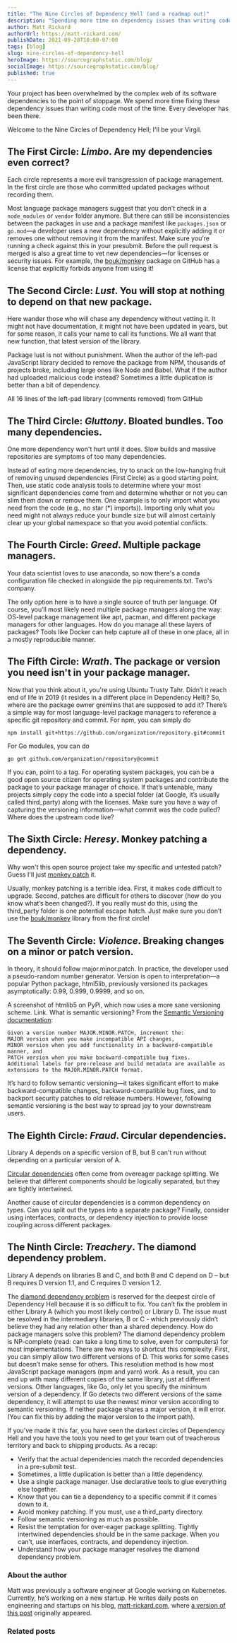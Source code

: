 ```yaml
---
title: "The Nine Circles of Dependency Hell (and a roadmap out)"
description: "Spending more time on dependency issues than writing code—we’ve all been there, but it doesn’t have to be a one-way ticket."
author: Matt Rickard
authorUrl: https://matt-rickard.com/
publishDate: 2021-09-28T10:00-07:00
tags: [blog]
slug: nine-circles-of-dependency-hell
heroImage: https://sourcegraphstatic.com/blog/
socialImage: https://sourcegraphstatic.com/blog/
published: true
---
```


Your project has been overwhelmed by the complex web of its software dependencies to the point of stoppage. We spend more time fixing these dependency issues than writing code most of the time. Every developer has been there.

Welcome to the Nine Circles of Dependency Hell; I'll be your Virgil.

## The First Circle: _Limbo_. Are my dependencies even correct?

Each circle represents a more evil transgression of package management. In the first circle are those who committed updated packages without recording them.

Most language package managers suggest that you don’t check in a `node_modules` or `vendor` folder anymore. But there can still be inconsistencies between the packages in use and a package manifest like `packages.json` or `go.mod`—a developer uses a new dependency without explicitly adding it or removes one without removing it from the manifest.
Make sure you’re running a check against this in your presubmit. Before the pull request is merged is also a great time to vet new dependencies—for licenses or security issues. For example, the [bouk/monkey](https://github.com/bouk/monkey/blob/master/LICENSE.md) package on GitHub has a license that explicitly forbids anyone from using it!

## The Second Circle: _Lust_. You will stop at nothing to depend on that new package.

Here wander those who will chase any dependency without vetting it. It might not have documentation, it might not have been updated in years, but for some reason, it calls your name to call its functions. We all want that new function, that latest version of the library.

Package lust is not without punishment. When the author of the left-pad JavaScript library decided to remove the package from NPM, thousands of projects broke, including large ones like Node and Babel. What if the author had uploaded malicious code instead? Sometimes a little duplication is better than a bit of dependency.

All 16 lines of the left-pad library (comments removed) from GitHub

## The Third Circle: _Gluttony_. Bloated bundles. Too many dependencies.

One more dependency won't hurt until it does. Slow builds and massive repositories are symptoms of too many dependencies.

Instead of eating more dependencies, try to snack on the low-hanging fruit of removing unused dependencies (First Circle) as a good starting point. Then, use static code analysis tools to determine where your most significant dependencies come from and determine whether or not you can slim them down or remove them. One example is to only import what you need from the code (e.g., no star (*) imports)). Importing only what you need might not always reduce your bundle size but will almost certainly clear up your global namespace so that you avoid potential conflicts.

## The Fourth Circle: _Greed_. Multiple package managers.

Your data scientist loves to use anaconda, so now there's a conda configuration file checked in alongside the pip requirements.txt. Two's company.

The only option here is to have a single source of truth per language. Of course, you’ll most likely need multiple package managers along the way: OS-level package management like apt, pacman, and different package managers for other languages. How do you manage all these layers of packages? Tools like Docker can help capture all of these in one place, all in a mostly reproducible manner.

## The Fifth Circle: _Wrath_. The package or version you need isn't in your package manager.

Now that you think about it, you're using Ubuntu Trusty Tahr. Didn’t it reach end of life in 2019 (it resides in a different place in Dependency Hell)? So, where are the package owner gremlins that are supposed to add it?
There’s a simple way for most language-level package managers to reference a specific git repository and commit.
For npm, you can simply do

```
npm install git+https://github.com/organization/repository.git#commit
```

For Go modules, you can do

```
go get github.com/organization/repository@commit
```

If you can, point to a tag. For operating system packages, you can be a good open source citizen for operating system packages and contribute the package to your package manager of choice. If that’s untenable, many projects simply copy the code into a special folder (at Google, it’s usually called third_party) along with the licenses. Make sure you have a way of capturing the versioning information—what commit was the code pulled? Where does the upstream code live?

## The Sixth Circle: _Heresy_. Monkey patching a dependency.

Why won't this open source project take my specific and untested patch? Guess I'll just [monkey patch](https://en.wikipedia.org/wiki/Monkey_patch) it.

Usually, monkey patching is a terrible idea. First, it makes code difficult to upgrade. Second, patches are difficult for others to discover (how do you know what’s been changed?). If you really must do this, using the third_party folder is one potential escape hatch. Just make sure you don’t use the [bouk/monkey](https://github.com/bouk/monkey/blob/master/LICENSE.md) library from the first circle!

## The Seventh Circle: _Violence_. Breaking changes on a minor or patch version.

In theory, it should follow major.minor.patch. In practice, the developer used a pseudo-random number generator.
Version is open to interpretation—a popular Python package, html5lib, previously versioned its packages asymptotically: 0.99, 0.999, 0.9999, and so on.

A screenshot of htmlib5 on PyPi, which now uses a more sane versioning scheme. Link.
What is semantic versioning? From the [Semantic Versioning documentation](https://semver.org/):
```
Given a version number MAJOR.MINOR.PATCH, increment the:
MAJOR version when you make incompatible API changes,
MINOR version when you add functionality in a backward-compatible manner, and
PATCH version when you make backward-compatible bug fixes.
Additional labels for pre-release and build metadata are available as extensions to the MAJOR.MINOR.PATCH format.
```

It’s hard to follow semantic versioning—it takes significant effort to make backward-compatible changes, backward-compatible bug fixes, and to backport security patches to old release numbers. However, following semantic versioning is the best way to spread joy to your downstream users.

## The Eighth Circle: _Fraud_. Circular dependencies.

Library A depends on a specific version of B, but B can't run without depending on a particular version of A.

[Circular dependencies](https://en.wikipedia.org/wiki/Circular_dependency) often come from overeager package splitting. We believe that different components should be logically separated, but they are tightly intertwined.

Another cause of circular dependencies is a common dependency on types. Can you split out the types into a separate package?
Finally, consider using interfaces, contracts, or dependency injection to provide loose coupling across different packages.

## The Ninth Circle: _Treachery_. The diamond dependency problem.

Library A depends on libraries B and C, and both B and C depend on D – but B requires D version 1.1, and C requires D version 1.2.

The [diamond dependency problem](https://en.wikipedia.org/wiki/Multiple_inheritance#The_diamond_problem) is reserved for the deepest circle of Dependency Hell because it is so difficult to fix. You can’t fix the problem in either Library A (which you most likely control) or Library D. The issue must be resolved in the intermediary libraries, B or C - which previously didn’t believe they had any relation other than a shared dependency.
How do package managers solve this problem?
The diamond dependency problem is NP-complete (read: can take a long time to solve, even for computers) for most implementations. There are two ways to shortcut this complexity. First, you can simply allow two different versions of D. This works for some cases but doesn’t make sense for others. This resolution method is how most JavaScript package managers (npm and yarn) work. As a result, you can end up with many different copies of the same library, just at different versions.
Other languages, like Go, only let you specify the minimum version of a dependency. If Go detects two different versions of the same dependency, it will attempt to use the newest minor version according to semantic versioning. If neither package shares a major version, it will error. (You can fix this by adding the major version to the import path).

If you’ve made it this far, you have seen the darkest circles of Dependency Hell and you have the tools you need to get your team out of treacherous territory and back to shipping products. As a recap:

- Verify that the actual dependencies match the recorded dependencies in a pre-submit test.
- Sometimes, a little duplication is better than a little dependency.
- Use a single package manager. Use declarative tools to glue everything else together.
- Know that you can tie a dependency to a specific commit if it comes down to it.
- Avoid monkey patching. If you must, use a third_party directory.
- Follow semantic versioning as much as possible.
- Resist the temptation for over-eager package splitting. Tightly intertwined dependencies should be in the same package. When you can’t, use interfaces, contracts, and dependency injection.
- Understand how your package manager resolves the diamond dependency problem.

### About the author
Matt was previously a software engineer at Google working on Kubernetes. Currently, he’s working on a new startup. He writes daily posts on engineering and startups on his blog, [matt-rickard.com](https://matt-rickard.com/), where [a version of this post](https://matt-rickard.com/nine-circles-of-dependency-hell/) originally appeared.

### Related posts




